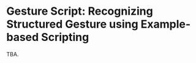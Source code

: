Gesture Script: Recognizing Structured Gesture using Example-based Scripting
============================================================================

TBA.
